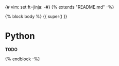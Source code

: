 {# vim: set ft=jinja: -#} {% extends "README.md" -%}

{% block body %} {{ super() }}

# Python

**TODO**

{% endblock -%}
